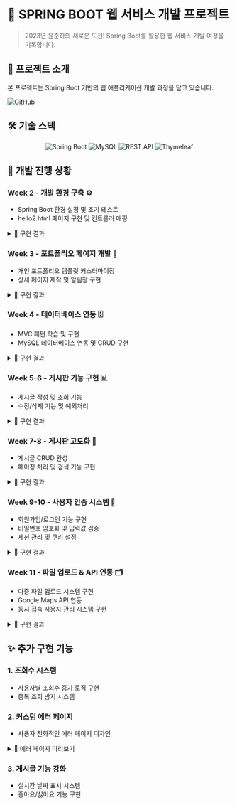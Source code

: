 # 🌱 SPRING BOOT 웹 서비스 개발 프로젝트

> 2023년 윤준하의 새로운 도전! Spring Boot를 활용한 웹 서비스 개발 여정을 기록합니다.

## 📌 프로젝트 소개

본 프로젝트는 Spring Boot 기반의 웹 애플리케이션 개발 과정을 담고 있습니다.

[![GitHub](https://img.shields.io/badge/GitHub-View_Repository-blue?style=for-the-badge&logo=github)](https://github.com/YJlang/JAVAWEB2)

## 🛠️ 기술 스택

<div align="center">
  <img src="https://img.shields.io/badge/-Spring_Boot-6DB33F?style=for-the-badge&logo=spring&logoColor=white" alt="Spring Boot"/>
  <img src="https://img.shields.io/badge/-MySQL-4479A1?style=for-the-badge&logo=mysql&logoColor=white" alt="MySQL"/>
  <img src="https://img.shields.io/badge/-REST_API-FF6C37?style=for-the-badge&logo=postman&logoColor=white" alt="REST API"/>
  <img src="https://img.shields.io/badge/-Thymeleaf-005F0F?style=for-the-badge&logo=thymeleaf&logoColor=white" alt="Thymeleaf"/>
</div>

## 📝 개발 진행 상황

### Week 2 - 개발 환경 구축 ⚙️
- Spring Boot 환경 설정 및 초기 테스트
- hello2.html 페이지 구현 및 컨트롤러 매핑
<details>
<summary>📸 구현 결과</summary>
<img src="image-3.png" alt="2주차 결과물"/>
</details>

### Week 3 - 포트폴리오 페이지 개발 🎨
- 개인 포트폴리오 템플릿 커스터마이징
- 상세 페이지 제작 및 알림창 구현
<details>
<summary>📸 구현 결과</summary>
<img src="image-1.png" alt="3주차 결과물 1"/>
<img src="image-2.png" alt="3주차 결과물 2"/>
</details>

### Week 4 - 데이터베이스 연동 🗄️
- MVC 패턴 학습 및 구현
- MySQL 데이터베이스 연동 및 CRUD 구현
<details>
<summary>📸 구현 결과</summary>
<img src="image.png" alt="4주차 결과물"/>
</details>

### Week 5-6 - 게시판 기능 구현 📊
- 게시글 작성 및 조회 기능
- 수정/삭제 기능 및 예외처리
<details>
<summary>📸 구현 결과</summary>
<img src="image-5.png" alt="5주차 결과물"/>
<img src="image-4.png" alt="6주차 결과물 1"/>
<img src="image-6.png" alt="6주차 결과물 2"/>
</details>

### Week 7-8 - 게시판 고도화 🔄
- 게시글 CRUD 완성
- 페이징 처리 및 검색 기능 구현
<details>
<summary>📸 구현 결과</summary>
<img src="image-7.png" alt="7주차 결과물 1"/>
<img src="image-8.png" alt="7주차 결과물 2"/>
<img src="image-9.png" alt="7주차 결과물 3"/>
<img src="image-10.png" alt="8주차 결과물"/>
</details>

### Week 9-10 - 사용자 인증 시스템 🔐
- 회원가입/로그인 기능 구현
- 비밀번호 암호화 및 입력값 검증
- 세션 관리 및 쿠키 설정
<details>
<summary>📸 구현 결과</summary>
<img src="image-11.png" alt="9주차 결과물 1"/>
<img src="image-12.png" alt="9주차 결과물 2"/>
<img src="image-13.png" alt="9주차 결과물 3"/>
<img src="image-14.png" alt="10주차 결과물 1"/>
<img src="image-15.png" alt="10주차 결과물 2"/>
</details>

### Week 11 - 파일 업로드 & API 연동 🗂️
- 다중 파일 업로드 시스템 구현
- Google Maps API 연동
- 동시 접속 사용자 관리 시스템 구현
<details>
<summary>📸 구현 결과</summary>
<img src="image-19.png" alt="11주차 결과물 1"/>
<img src="image-20.png" alt="11주차 결과물 2"/>
<img src="image-21.png" alt="11주차 결과물 3"/>
<img src="image-22.png" alt="11주차 결과물 4"/>
</details>

## ✨ 추가 구현 기능

### 1. 조회수 시스템
- 사용자별 조회수 증가 로직 구현
- 중복 조회 방지 시스템

### 2. 커스텀 에러 페이지
- 사용자 친화적인 에러 페이지 디자인
<details>
<summary>📸 에러 페이지 미리보기</summary>
<img src="image-18.png" alt="커스텀 에러 페이지"/>
</details>

### 3. 게시글 기능 강화
- 실시간 날짜 표시 시스템
- 좋아요/싫어요 기능 구현
